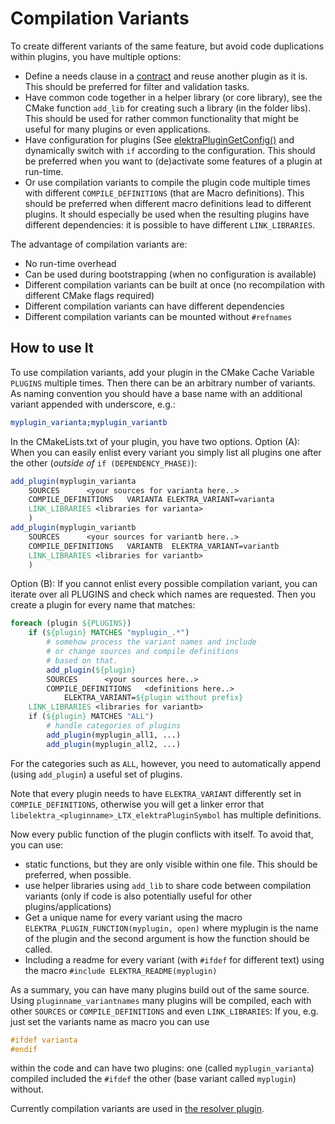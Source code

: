 # Compilation Variants

To create different variants of the same feature, but avoid code
duplications within plugins, you have multiple options:

- Define a needs clause in a [contract](/doc/CONTRACT.ini) and reuse another
  plugin as it is. This should be preferred for filter and validation
  tasks.
- Have common code together in a helper library (or core library),
  see the CMake function `add_lib` for creating such a library
  (in the folder libs).
  This should be used for rather common functionality that might
  be useful for many plugins or even applications.
- Have configuration for plugins (See [elektraPluginGetConfig()](https://doc.libelektra.org/api/latest/html/group__plugin.html)
  and dynamically switch with `if` according to the configuration.
  This should be preferred when you want to (de)activate some
  features of a plugin at run-time.
- Or use compilation variants to compile the plugin code multiple
  times with different `COMPILE_DEFINITIONS` (that are Macro definitions).
  This should be preferred when different macro definitions
  lead to different plugins.
  It should especially be used when the resulting plugins have different
  dependencies: it is possible to have different `LINK_LIBRARIES`.

The advantage of compilation variants are:

- No run-time overhead
- Can be used during bootstrapping (when no configuration is available)
- Different compilation variants can be built at once (no recompilation
  with different CMake flags required)
- Different compilation variants can have different dependencies
- Different compilation variants can be mounted without `#refnames`

## How to use It

To use compilation variants, add your plugin in the CMake Cache
Variable `PLUGINS` multiple times.
Then there can be an arbitrary number of variants.
As naming convention you should have a base name with an additional
variant appended with underscore, e.g.:

```cmake
myplugin_varianta;myplugin_variantb
```

In the CMakeLists.txt of your plugin, you have two options.
Option (A): When you can easily enlist every variant you
simply list all plugins one after the other (_outside of_ `if (DEPENDENCY_PHASE)`):

```cmake
add_plugin(myplugin_varianta
	SOURCES      <your sources for varianta here..>
	COMPILE_DEFINITIONS   VARIANTA ELEKTRA_VARIANT=varianta
	LINK_LIBRARIES <libraries for varianta>
	)
add_plugin(myplugin_variantb
	SOURCES      <your sources for variantb here..>
	COMPILE_DEFINITIONS   VARIANTB  ELEKTRA_VARIANT=variantb
	LINK_LIBRARIES <libraries for variantb>
	)
```

Option (B): If you cannot enlist every possible compilation variant,
you can iterate over all PLUGINS and check which names are requested.
Then you create a plugin for every name that matches:

```cmake
foreach (plugin ${PLUGINS})
	if (${plugin} MATCHES "myplugin_.*")
		# somehow process the variant names and include
		# or change sources and compile definitions
		# based on that.
		add_plugin(${plugin}
		SOURCES      <your sources here..>
		COMPILE_DEFINITIONS   <definitions here..>
			ELEKTRA_VARIANT=${plugin without prefix}
	LINK_LIBRARIES <libraries for variantb>
	if (${plugin} MATCHES "ALL")
		# handle categories of plugins
		add_plugin(myplugin_all1, ...)
		add_plugin(myplugin_all2, ...)
```

For the categories such as `ALL`, however, you need to automatically
append (using `add_plugin`) a useful set of plugins.

Note that every plugin needs to have
`ELEKTRA_VARIANT` differently set in `COMPILE_DEFINITIONS`, otherwise you will
get a linker error that `libelektra_<pluginname>_LTX_elektraPluginSymbol` has
multiple definitions.

Now every public function of the plugin conflicts with itself. To avoid
that, you can use:

- static functions, but they are only visible within one file.
  This should be preferred, when possible.
- use helper libraries using `add_lib` to share code
  between compilation variants
  (only if code is also potentially useful for other plugins/applications)
- Get a unique name for every variant using the macro
  `ELEKTRA_PLUGIN_FUNCTION(myplugin, open)` where myplugin is
  the name of the plugin and the second argument is how the function
  should be called.
- Including a readme for every variant (with `#ifdef` for different text)
  using the macro `#include ELEKTRA_README(myplugin)`

As a summary, you can have many plugins build out of the same source.
Using `pluginname_variantnames` many plugins will be compiled, each
with other `SOURCES` or `COMPILE_DEFINITIONS` and even `LINK_LIBRARIES`:
If you, e.g. just set
the variants name as macro you can use

```c
#ifdef varianta
#endif
```

within the code and can have two plugins: one (called `myplugin_varianta`)
compiled included the `#ifdef` the other (base variant called
`myplugin`) without.

Currently compilation variants are used in
[the resolver plugin](https://master.libelektra.org/src/plugins/resolver/resolver.c).
